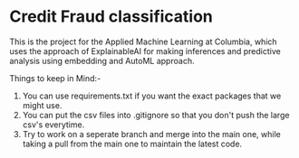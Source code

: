 # Credit Fraud classification
This is the project for the Applied Machine Learning at Columbia, which uses the approach of ExplainableAI for making inferences and predictive analysis using embedding and AutoML approach.

Things to keep in Mind:-
1. You can use requirements.txt if you want the exact packages that we might use.
2. You can put the csv files into .gitignore so that you don't push the large csv's everytime.
3. Try to work on a seperate branch and merge into the main one, while taking a pull from the main one to maintain the latest code.
